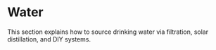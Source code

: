 # Water
This section explains how to source drinking water via filtration, solar distillation, and DIY systems.

